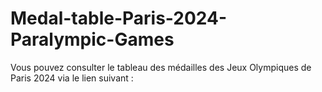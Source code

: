 # Medal-table-Paris-2024-Paralympic-Games

Vous pouvez consulter le tableau des médailles des Jeux Olympiques de Paris 2024 via le lien suivant :
